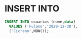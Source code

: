 # INSERT INTO

```sql
INSERT INTO usuarios (nome,data)
  VALUES ('Fulano','2020-12-30'),
  ('Cicrano',NOW());
```
